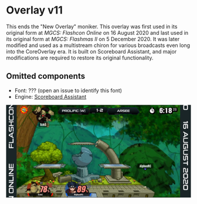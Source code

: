 # Overlay v11
This ends the "New Overlay" moniker. This overlay was first used in its original form at *MGCS: Flashcon Online* on 16 August 2020 and last used in its original form at *MGCS: Flashmas II* on 5 December 2020. It was later modified and used as a multistream chiron for various broadcasts even long into the CoreOverlay era. It is built on Scoreboard Assistant, and major modifications are required to restore its original functionality.

## Omitted components
- Font: ??? (open an issue to identify this font)
- Engine: [Scoreboard Assistant](https://obsproject.com/forum/resources/scoreboard-assistant.112/)

![Overlay v11 Screenshot](ss.jpg)